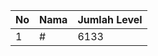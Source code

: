 | No | Nama            | Jumlah Level |
|----|-----------------|--------------|
| 1  | #    |    6133        |
